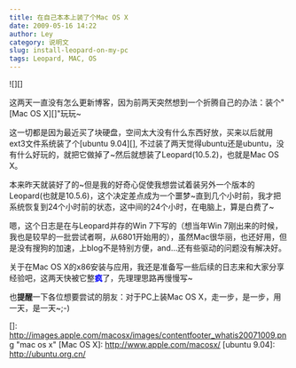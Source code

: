 ```yaml
---
title: 在自己本本上装了个Mac OS X
date: 2009-05-16 14:22
author: Ley
category: 说明文
slug: install-leopard-on-my-pc
tags: Leopard, MAC, OS
---
```

![][]

这两天一直没有怎么更新博客，因为前两天突然想到一个折腾自己的办法：装个"[Mac
OS X][]"玩玩\~

这一切都是因为最近买了块硬盘，空间太大没有什么东西好放，买来以后就用ext3文件系统装了个[ubuntu
9.04][],
不过装了两天觉得ubuntu还是ubuntu，没有什么好玩的，就把它做掉了\~然后就想装了Leopard(10.5.2)，也就是Mac
OS X。<!--more-->

本来昨天就装好了的\~但是我的好奇心促使我想尝试着装另外一个版本的Leopard(也就是10.5.6)，这个决定差点成为一个噩梦\~直到几个小时前，我才把系统恢复到24个小时前的状态，这中间的24个小时，在电脑上，算是白费了\~

嗯，这个日志是在与Leopard并存的Win 7下写的（想当年Win
7刚出来的时候，我也是较早的一批尝试者啊，从6801开始用的），虽然Mac很华丽，也还好用，但是没有搜狗的加速，上blog不是特别方便，and...还有些驱动的问题没有解决好。

关于在Mac OS
X的x86安装与应用，我还是准备写一些后续的日志来和大家分享经验吧，这两天快被它整<span style="color: #0000ff;">**疯**</span>了，先理理思路再慢慢写\~

也**提醒**一下各位想要尝试的朋友：对于PC上装Mac OS
X，走一步，是一步，用一天，是一天\~;-)

  []: http://images.apple.com/macosx/images/contentfooter_whatis20071009.png
    "mac os x"
  [Mac OS X]: http://www.apple.com/macosx/
  [ubuntu 9.04]: http://ubuntu.org.cn/
